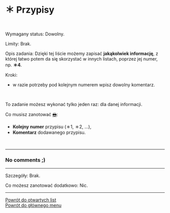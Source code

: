 # <span class="status status-list"><span class="status status-list">＊</span> Przypisy</span>
<br />

<span class="status status-title">Wymagany status:</span> Dowolny.
<br />

<span class="status status-title">Limity:</span> Brak.
<br />

<span class="status status-title">Opis zadania:</span> Dzięki tej liście możemy zapisać **jakąkolwiek informację**, z której łatwo potem da się skorzystać w innych listach, poprzez jej numer, np. **＊4**.
<br />

<span class="status status-title">Kroki:</span>
- w razie potrzeby pod kolejnym numerem wpisz dowolny komentarz.
<br />

<span class="status status-title">To zadanie możesz wykonać tylko jeden raz:</span> dla danej informacji.
<br />

<span class="status status-title">Co musisz zanotować [🖶](wszystkie_materialy_do_pobrania.md#przypisy):</span>
- **Kolejny numer** przypisu (＊1, ＊2, ...),
- **Komentarz** dodawanego przypisu.
<br />

---
### <div class="colored centered">No comments ;)</div>

---
<span class="status status-title">Szczegóły:</span> Brak.

<span class="status status-title">Co możesz zanotować dodatkowo:</span> Nic.

---
[Powrót do otwartych list](jak_zaczac_czyli_o_otwartych_listach.md)  
[Powrót do głównego menu](index.md)
